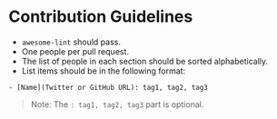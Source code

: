 # Contribution Guidelines

- `awesome-lint` should pass.
- One people per pull request.
- The list of people in each section should be sorted alphabetically.
- List items should be in the following format:

```text
- [Name](Twitter or GitHub URL): tag1, tag2, tag3
```

> Note: The `: tag1, tag2, tag3` part is optional.
